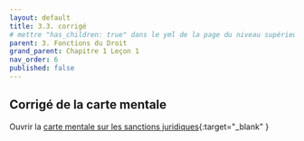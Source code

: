 ```yaml
---
layout: default
title: 3.3. corrigé
# mettre "has_children: true" dans le yml de la page du niveau supérieur
parent: 3. Fonctions du Droit
grand_parent: Chapitre 1 Leçon 1
nav_order: 6
published: false
---
```

## Corrigé de la carte mentale

Ouvrir la [carte mentale sur les sanctions juridiques](https://rollauda.github.io/schemas/cartes/sanctions-juridiques.html){:target="_blank" }